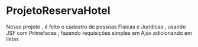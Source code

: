 # ProjetoReservaHotel
Nesse projeto , é feito o cadastro de pessoas Fisicas e Juridicas , usando JSF com Primefaces , fazendo requisições simples em Ajax adicionando em listas


